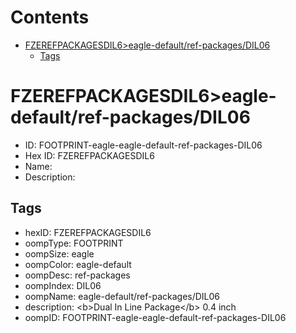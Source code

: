 



Contents
========

* [FZEREFPACKAGESDIL6>eagle-default/ref-packages/DIL06](#fzerefpackagesdil6eagle-defaultref-packagesdil06)
	* [Tags](#tags)

# FZEREFPACKAGESDIL6>eagle-default/ref-packages/DIL06

- ID: FOOTPRINT-eagle-eagle-default-ref-packages-DIL06
- Hex ID: FZEREFPACKAGESDIL6
- Name: 
- Description: 

## Tags

- hexID: FZEREFPACKAGESDIL6
- oompType: FOOTPRINT
- oompSize: eagle
- oompColor: eagle-default
- oompDesc: ref-packages
- oompIndex: DIL06
- oompName: eagle-default/ref-packages/DIL06
- description: &lt;b&gt;Dual In Line Package&lt;/b&gt; 0.4 inch
- oompID: FOOTPRINT-eagle-eagle-default-ref-packages-DIL06
